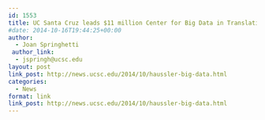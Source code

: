 ```yaml
---
id: 1553
title: UC Santa Cruz leads $11 million Center for Big Data in Translational Genomics
#date: 2014-10-16T19:44:25+00:00
author:
  - Joan Springhetti
 author_link:
  - jspringh@ucsc.edu
layout: post
link_post: http://news.ucsc.edu/2014/10/haussler-big-data.html
categories:
  - News
format: link
link_post: http://news.ucsc.edu/2014/10/haussler-big-data.html
---
```

